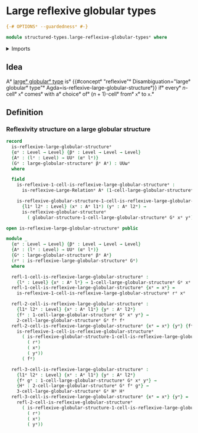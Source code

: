 # Large reflexive globular types

```agda
{-# OPTIONSᵉ --guardednessᵉ #-}

module structured-types.large-reflexive-globular-typesᵉ where
```

<details><summary>Imports</summary>

```agda
open import foundation.large-binary-relationsᵉ
open import foundation.universe-levelsᵉ

open import structured-types.large-globular-typesᵉ
open import structured-types.reflexive-globular-typesᵉ
```

</details>

## Idea

Aᵉ [largeᵉ globularᵉ type](structured-types.large-globular-types.mdᵉ) isᵉ
{{#conceptᵉ "reflexive"ᵉ Disambiguation="largeᵉ globularᵉ type"ᵉ Agda=is-reflexive-large-globular-structureᵉ}}
ifᵉ everyᵉ $n$-cellᵉ `x`ᵉ comesᵉ with aᵉ choiceᵉ ofᵉ $(n+1)$-cellᵉ fromᵉ `x`ᵉ to `x`.ᵉ

## Definition

### Reflexivity structure on a large globular structure

```agda
record
  is-reflexive-large-globular-structureᵉ
  {αᵉ : Level → Level} {βᵉ : Level → Level → Level}
  {Aᵉ : (lᵉ : Level) → UUᵉ (αᵉ lᵉ)}
  (Gᵉ : large-globular-structureᵉ βᵉ Aᵉ) : UUωᵉ
  where

  field
    is-reflexive-1-cell-is-reflexive-large-globular-structureᵉ :
      is-reflexive-Large-Relationᵉ Aᵉ (1-cell-large-globular-structureᵉ Gᵉ)

    is-reflexive-globular-structure-1-cell-is-reflexive-large-globular-structureᵉ :
      {l1ᵉ l2ᵉ : Level} (xᵉ : Aᵉ l1ᵉ) (yᵉ : Aᵉ l2ᵉ) →
      is-reflexive-globular-structureᵉ
        ( globular-structure-1-cell-large-globular-structureᵉ Gᵉ xᵉ yᵉ)

open is-reflexive-large-globular-structureᵉ public

module _
  {αᵉ : Level → Level} {βᵉ : Level → Level → Level}
  {Aᵉ : (lᵉ : Level) → UUᵉ (αᵉ lᵉ)}
  {Gᵉ : large-globular-structureᵉ βᵉ Aᵉ}
  (rᵉ : is-reflexive-large-globular-structureᵉ Gᵉ)
  where

  refl-1-cell-is-reflexive-large-globular-structureᵉ :
    {lᵉ : Level} {xᵉ : Aᵉ lᵉ} → 1-cell-large-globular-structureᵉ Gᵉ xᵉ xᵉ
  refl-1-cell-is-reflexive-large-globular-structureᵉ {xᵉ = xᵉ} =
    is-reflexive-1-cell-is-reflexive-large-globular-structureᵉ rᵉ xᵉ

  refl-2-cell-is-reflexive-large-globular-structureᵉ :
    {l1ᵉ l2ᵉ : Level} {xᵉ : Aᵉ l1ᵉ} {yᵉ : Aᵉ l2ᵉ}
    {fᵉ : 1-cell-large-globular-structureᵉ Gᵉ xᵉ yᵉ} →
    2-cell-large-globular-structureᵉ Gᵉ fᵉ fᵉ
  refl-2-cell-is-reflexive-large-globular-structureᵉ {xᵉ = xᵉ} {yᵉ} {fᵉ} =
    is-reflexive-1-cell-is-reflexive-globular-structureᵉ
      ( is-reflexive-globular-structure-1-cell-is-reflexive-large-globular-structureᵉ
        ( rᵉ)
        ( xᵉ)
        ( yᵉ))
      ( fᵉ)

  refl-3-cell-is-reflexive-large-globular-structureᵉ :
    {l1ᵉ l2ᵉ : Level} {xᵉ : Aᵉ l1ᵉ} {yᵉ : Aᵉ l2ᵉ}
    {fᵉ gᵉ : 1-cell-large-globular-structureᵉ Gᵉ xᵉ yᵉ} →
    {Hᵉ : 2-cell-large-globular-structureᵉ Gᵉ fᵉ gᵉ} →
    3-cell-large-globular-structureᵉ Gᵉ Hᵉ Hᵉ
  refl-3-cell-is-reflexive-large-globular-structureᵉ {xᵉ = xᵉ} {yᵉ} =
    refl-2-cell-is-reflexive-globular-structureᵉ
      ( is-reflexive-globular-structure-1-cell-is-reflexive-large-globular-structureᵉ
        ( rᵉ)
        ( xᵉ)
        ( yᵉ))
```